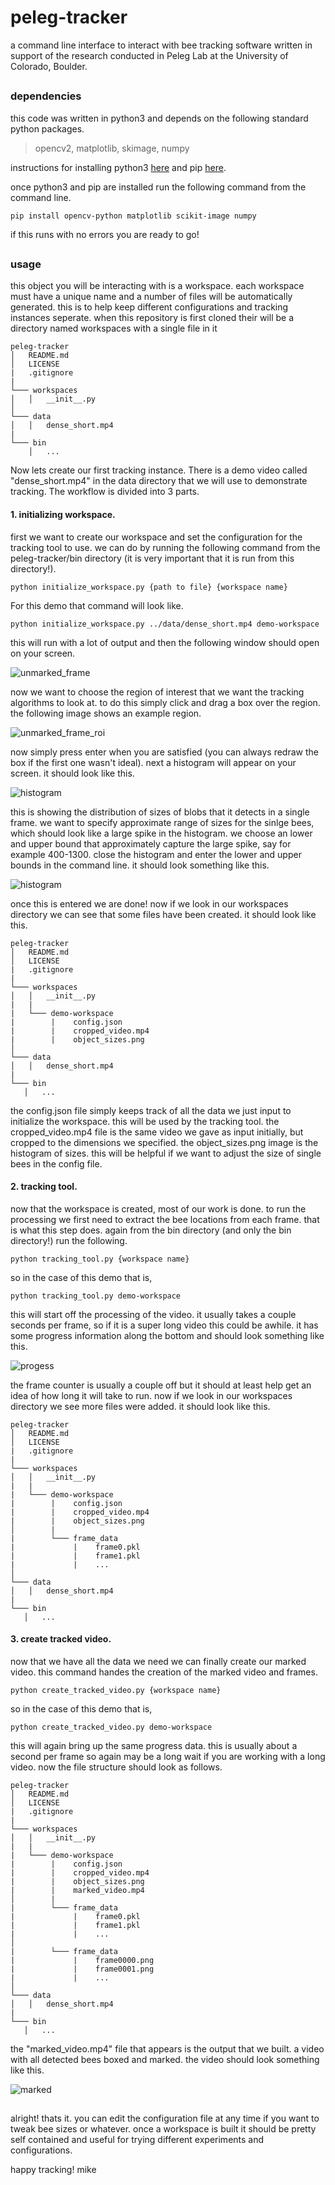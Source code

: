# peleg-tracker 

a command line interface to interact with bee tracking software written in support of the research conducted in Peleg Lab at the University of Colorado, Boulder. 

## 

### dependencies 

this code was written in python3 and depends on the following standard python packages.

> opencv2, matplotlib, skimage, numpy 

instructions for installing python3 [here](https://realpython.com/installing-python/) and pip [here](https://pip.pypa.io/en/stable/installing/).

once python3 and pip are installed run the following command from the command line.

```
pip install opencv-python matplotlib scikit-image numpy
```

if this runs with no errors you are ready to go!

##

### usage

this object you will be interacting with is a workspace. each workspace must have a unique name and a number of files will be automatically generated. this is to help keep different configurations and tracking instances seperate. when this repository is first cloned their will be a directory named workspaces with a single file in it

```
peleg-tracker
│   README.md
│   LICENSE
|   .gitignore
| 
└─── workspaces 
│   │   __init__.py
│   
└─── data 
│   │   dense_short.mp4
|
└─── bin
    │   ...
```

Now lets create our first tracking instance. There is a demo video called "dense_short.mp4" in the data directory that we will use to demonstrate tracking. The workflow is divided into 3 parts. 

#### 1. initializing workspace.

first we want to create our workspace and set the configuration for the tracking tool to use. we can do by running the following command from the peleg-tracker/bin directory (it is very important that it is run from this directory!).

```
python initialize_workspace.py {path to file} {workspace name}
```

For this demo that command will look like.

```
python initialize_workspace.py ../data/dense_short.mp4 demo-workspace
```

this will run with a lot of output and then the following window should open on your screen.

![unmarked_frame](img/demo_frame.png)
 
 now we want to choose the region of interest that we want the tracking algorithms to look at. to do this simply click and drag a box over the region. the following image shows an example region.
 
 ![unmarked_frame_roi](img/demo_frame_marked.png)
 
 now simply press enter when you are satisfied (you can always redraw the box if the first one wasn't ideal). next a histogram will appear on your screen. it should look like this. 
 
 ![histogram](img/demo_hist.png)
 
 this is showing the distribution of sizes of blobs that it detects in a single frame. we want to specify approximate range of sizes for the sinlge bees, which should look like a large spike in the histogram. we choose an lower and upper bound that approximately capture the large spike, say for example 400-1300. close the histogram and enter the lower and upper bounds in the command line. it should look something like this.
 
 ![histogram](img/demo_input.png)
 
 once this is entered we are done! now if we look in our workspaces directory we can see that some files have been created. it should look like this. 
 
 ```
peleg-tracker
│   README.md
│   LICENSE
|   .gitignore
| 
└─── workspaces 
│   │   __init__.py
|   |
|   └─── demo-workspace
|        |    config.json
|        |    cropped_video.mp4
|        |    object_sizes.png
│   
└─── data 
│   │   dense_short.mp4
|
└─── bin
    │   ...
```

the config.json file simply keeps track of all the data we just input to initialize the workspace. this will be used by the tracking tool. the cropped_video.mp4 file is the same video we gave as input initially, but cropped to the dimensions we specified. the object_sizes.png image is the histogram of sizes. this will be helpful if we want to adjust the size of single bees in the config file. 

#### 2. tracking tool.

now that the workspace is created, most of our work is done. to run the processing we first need to extract the bee locations from each frame. that is what this step does. again from the bin directory (and only the bin directory!) run the following.

```
python tracking_tool.py {workspace name}
```

so in the case of this demo that is, 

```
python tracking_tool.py demo-workspace
```

this will start off the processing of the video. it usually takes a couple seconds per frame, so if it is a super long video this could be awhile. it has some progress information along the bottom and should look something like this.

![progess](img/progress.png)

the frame counter is usually a couple off but it should at least help get an idea of how long it will take to run. now if we look in our workspaces directory we see more files were added. it should look like this.

 ```
peleg-tracker
│   README.md
│   LICENSE
|   .gitignore
| 
└─── workspaces 
│   │   __init__.py
|   |
|   └─── demo-workspace
|        |    config.json
|        |    cropped_video.mp4
|        |    object_sizes.png
│        |
|        └─── frame_data
|             |    frame0.pkl
|             |    frame1.pkl
|             |    ...
│   
└─── data 
│   │   dense_short.mp4
|
└─── bin
    │   ...
```

#### 3. create tracked video.

now that we have all the data we need we can finally create our marked video. this command handes the creation of the marked video and frames.

```
python create_tracked_video.py {workspace name}
```

so in the case of this demo that is, 

```
python create_tracked_video.py demo-workspace
```

this will again bring up the same progress data. this is usually about a second per frame so again may be a long wait if you are working with a long video. now the file structure should look as follows.

 ```
peleg-tracker
│   README.md
│   LICENSE
|   .gitignore
| 
└─── workspaces 
│   │   __init__.py
|   |
|   └─── demo-workspace
|        |    config.json
|        |    cropped_video.mp4
|        |    object_sizes.png
|        |    marked_video.mp4
│        |
|        └─── frame_data
|             |    frame0.pkl
|             |    frame1.pkl
|             |    ...
│
|        └─── frame_data
|             |    frame0000.png
|             |    frame0001.png
|             |    ...
│   
└─── data 
│   │   dense_short.mp4
|
└─── bin
    │   ...
```

the "marked_video.mp4" file that appears is the output that we built. a video with all detected bees boxed and marked. the video should look something like this.

![marked](img/marked.png)

## 

alright! thats it. you can edit the configuration file at any time if you want to tweak bee sizes or whatever. once a workspace is built it should be pretty self contained and useful for trying different experiments and configurations.

happy tracking!
mike
